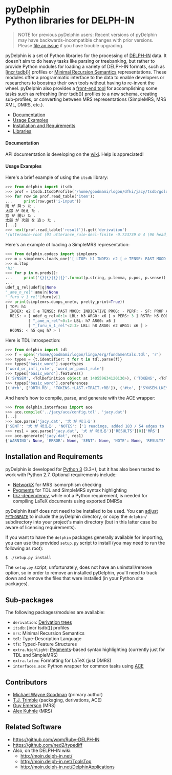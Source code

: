 # pyDelphin <br/> Python libraries for DELPH-IN

> NOTE for previous pyDelphin users: Recent versions of pyDelphin may
> have backwards-incompatible changes with prior versions. Please
> [file an issue](https://github.com/delph-in/pydelphin/issues) if you
> have trouble upgrading.

pyDelphin is a set of Python libraries for the
processing of [DELPH-IN](http://delph-in.net) data. It doesn't aim to
do heavy tasks like parsing or treebanking, but rather to provide Python
modules for loading a variety of DELPH-IN formats, such as [[incr
tsdb()]](http://www.delph-in.net/itsdb/) profiles or [Minimal Recursion
Semantics](http://moin.delph-in.net/RmrsTop) representations. These
modules offer a programmatic interface to the data to enable developers
or researchers to boostrap their own tools without having to re-invent
the wheel. pyDelphin also provides a [front-end tool][] for
accomplishing some tasks such as refreshing [incr tsdb()] profiles to a new
schema, creating sub-profiles, or converting between MRS representations
(SimpleMRS, MRS XML, DMRS, etc.).

* [Documentation](#documentation)
* [Usage Examples](#usage-examples)
* [Installation and Requirements](#installation-and-requirements)
* [Libraries](#sub-packages)

[front-end tool]: https://github.com/goodmami/pydelphin/wiki/Command-line-Tutorial

#### Documentation

API documentation is developing on the
[wiki](https://github.com/goodmami/pydelphin/wiki). Help is
appreciated!

#### Usage Examples

Here's a brief example of using the `itsdb` library:

```python
>>> from delphin import itsdb
>>> prof = itsdb.ItsdbProfile('/home/goodmami/logon/dfki/jacy/tsdb/gold/mrs')
>>> for row in prof.read_table('item'):
...     print(row.get('i-input'))
雨 が 降っ た ．
太郎 が 吠え た ．
窓 が 開い た ．
太郎 が 次郎 を 追っ た ．
[...]
>>> next(prof.read_table('result')).get('derivation')
'(utterance-root (91 utterance_rule-decl-finite -0.723739 0 4 (90 head_subj_rule -1.05796 0 4 (87 hf-complement-rule -0.50201 0 2 (86 quantify-n-rule -0.32216 0 1 (5 ame-noun 0 0 1 ("雨" 1 "\\"雨\\""))) (6 ga 0.531537 1 2 ("が" 2 "\\"が\\""))) (89 vstem-vend-rule -0.471785 2 4 (88 t-lexeme-c-stem-infl-rule 0.120963 2 3 (14 furu_1 0 2 3 ("降っ" 3 "\\"降っ\\""))) (24 ta-end -0.380719 3 4 ("た" 4 "\\"た\\""))))))'
```

Here's an example of loading a SimpleMRS representation:

```python
>>> from delphin.codecs import simplemrs
>>> m = simplemrs.loads_one('[ LTOP: h1 INDEX: e2 [ e TENSE: PAST MOOD: INDICATIVE PROG: - PERF: - SF: PROP ASPECT: DEFAULT_ASPECT PASS: - ] RELS: < [ udef_q_rel<0:1> LBL: h3 ARG0: x6 [ x PERS: 3 ] RSTR: h5 BODY: h4 ] [ "_ame_n_rel"<0:1> LBL: h7 ARG0: x6 ] [ "_furu_v_1_rel"<2:3> LBL: h8 ARG0: e2 ARG1: x6 ] > HCONS: < h5 qeq h7 > ]')
>>> m.ltop
'h1'
>>> for p in m.preds():
...     print('{}|{}|{}|{}'.format(p.string, p.lemma, p.pos, p.sense))
... 
udef_q_rel|udef|q|None
"_ame_n_rel"|ame|n|None
"_furu_v_1_rel"|furu|v|1
>>> print(simplemrs.dumps_one(m, pretty_print=True))
[ TOP: h1
  INDEX: e2 [ e TENSE: PAST MOOD: INDICATIVE PROG: - PERF: - SF: PROP ASPECT: DEFAULT_ASPECT PASS: - ]
  RELS: < [ udef_q_rel<0:1> LBL: h3 ARG0: x6 [ x PERS: 3 ] RSTR: h5 BODY: h4 ]
          [ "_ame_n_rel"<0:1> LBL: h7 ARG0: x6 ]
          [ "_furu_v_1_rel"<2:3> LBL: h8 ARG0: e2 ARG1: x6 ] >
  HCONS: < h5 qeq h7 > ]

```

Here is TDL introspection:

```python
>>> from delphin import tdl
>>> f = open('/home/goodmami/logon/lingo/erg/fundamentals.tdl', 'r')
>>> types = {t.identifier: t for t in tdl.parse(f)}
>>> types['basic_word'].supertypes
['word_or_infl_rule', 'word_or_punct_rule']
>>> types['basic_word'].features()
[('SYNSEM', <TdlDefinition object at 140559634120136>), ('TOKENS', <TdlDefinition object at 140559631479864>), ('ORTH', <TdlDefinition object at 140559631479000>)]
>>> types['basic_word'].coreferences
[('#rb', ['ORTH.RB', 'TOKENS.+LAST.+TRAIT.+RB']), ('#to', ['SYNSEM.LKEYS.KEYREL.CTO', 'ORTH.TO', 'TOKENS.+LAST.+TO']), ('#lb', ['ORTH.LB', 'TOKENS.+LIST.FIRST.+TRAIT.+LB']), ('#form', ['ORTH.FORM', 'TOKENS.+LIST.FIRST.+FORM']), ('#tl', ['SYNSEM.PHON.ONSET.--TL', 'TOKENS.+LIST']), ('#from', ['SYNSEM.LKEYS.KEYREL.CFROM', 'ORTH.FROM', 'TOKENS.+LIST.FIRST.+FROM']), ('#class', ['ORTH.CLASS', 'TOKENS.+LIST.FIRST.+CLASS'])]

```

And here's how to compile, parse, and generate with the ACE wrapper:

```python
>>> from delphin.interfaces import ace
>>> ace.compile('../jacy/ace/config.tdl', 'jacy.dat')
[...]
>>> ace.parse('jacy.dat', '犬 が 吠える')
{'SENT': '犬 が 吠える', 'NOTES': ['1 readings, added 183 / 54 edges to chart (22 fully instantiated, 26 actives used, 11 passives used)\tRAM: 730k'], 'WARNINGS': [], 'RESULTS': [{'DERIV': '(267 utterance_rule-decl-finite 4.367251 0 3 (266 head_subj_rule 2.906826 0 3 (263 hf-complement-rule -0.956762 0 2 (262 quantify-n-rule 0.215732 0 1 (10 inu-noun 0.049650 0 1 ("犬" 7 "token [ +FORM \\"犬\\" +FROM \\"0\\" +TO \\"1\\" +ID diff-list [ LIST list LAST list ] +POS pos [ +TAGS null +PRBS null ] +CLASS non_ne [ +INITIAL luk ] +TRAIT token_trait +PRED predsort +CARG \\"犬\\" ]"))) (17 ga 0.150269 1 2 ("が" 8 "token [ +FORM \\"が\\" +FROM \\"2\\" +TO \\"3\\" +ID diff-list [ LIST list LAST list ] +POS pos [ +TAGS null +PRBS null ] +CLASS non_ne [ +INITIAL luk ] +TRAIT token_trait +PRED predsort +CARG \\"が\\" ]"))) (265 unary-vstem-vend-rule 3.336552 2 3 (264 ru-lexeme-infl-rule 2.257695 2 3 (18 hoeru_1 0.000000 2 3 ("吠える" 9 "token [ +FORM \\"吠える\\" +FROM \\"4\\" +TO \\"7\\" +ID diff-list [ LIST list LAST list ] +POS pos [ +TAGS null +PRBS null ] +CLASS non_ne [ +INITIAL luk ] +TRAIT token_trait +PRED predsort +CARG \\"吠える\\" ]"))))))', 'MRS': '[ LTOP: h0 INDEX: e2 [ e TENSE: pres MOOD: indicative PROG: - PERF: - ASPECT: default_aspect PASS: - SF: prop ] RELS: < [ udef_q_rel<0:1> LBL: h4 ARG0: x3 [ x PERS: 3 ] RSTR: h5 BODY: h6 ]  [ "_inu_n_rel"<0:1> LBL: h7 ARG0: x3 ]  [ "_hoeru_v_1_rel"<4:7> LBL: h1 ARG0: e2 ARG1: x3 ] > HCONS: < h0 qeq h1 h5 qeq h7 > ]'}], 'ERRORS': []}
>>> res1 = ace.parse('jacy.dat', '犬 が 吠える')['RESULTS'][0]['MRS']
>>> ace.generate('jacy.dat', res1)
{'WARNING': None, 'ERROR': None, 'SENT': None, 'NOTE': None, 'RESULTS': ['犬 が 吠える']}
```


## Installation and Requirements

pyDelphin is developed for [Python 3](http://python.org/download/)
(3.3+), but it has also been tested to work with Python 2.7. Optional
requirements include:
  - [NetworkX](http://networkx.github.io/) for MRS isomorphism
    checking
  - [Pygments](http://pygments.org/) for TDL and SimpleMRS syntax
    highlighting
  - [tikz-dependency](https://www.ctan.org/pkg/tikz-dependency), while
    not a Python requirement, is needed for compiling LaTeX documents
    using exported DMRSs

pyDelphin itself does not need to be installed to be used. You can
[adjust `PYTHONPATH`](https://docs.python.org/3/using/cmdline.html#envvar-PYTHONPATH)
to include the pyDelphin directory, or copy the `delphin/`
subdirectory into your project's main directory (but in this latter
case be aware of licensing requirements).

If you want to have the `delphin` packages generally available for
importing, you can use the provided `setup.py` script to install (you
may need to run the following as root):

```bash
$ ./setup.py install
```

The `setup.py` script, unfortunately, does not have an
uninstall/remove option, so in order to remove an installed pyDelphin,
you'll need to track down and remove the files that were installed (in
your Python site packages).

## Sub-packages

The following packages/modules are available:

- `derivation`: [Derivation trees](http://moin.delph-in.net/ItsdbDerivations)
- `itsdb`: [incr tsdb()] profiles
- `mrs`: Minimal Recursion Semantics
- `tdl`: Type-Description Language
- `tfs`: Typed-Feature Structures
- `extra.highlight`: [Pygments](http://pygments.org/)-based syntax
  highlighting (currently just for TDL and SimpleMRS)
- `extra.latex`: Formatting for LaTeX (just DMRS)
- `interfaces.ace`: Python wrapper for common tasks using
  [ACE](http://sweaglesw.org/linguistics/ace/)

## Contributors

- [Michael Wayne Goodman](https://github.com/goodmami/) (primary author)
- [T.J. Trimble](https://github.com/dantiston/) (packaging, derivations, ACE)
- [Guy Emerson](https://github.com/guyemerson/) (MRS)
- [Alex Kuhnle](https://github.com/AlexKuhnle/) (MRS)

## Related Software

- https://github.com/wpm/Ruby-DELPH-IN
- https://github.com/ned2/typediff
- Also, on the DELPH-IN wiki:
  - http://moin.delph-in.net/
  - http://moin.delph-in.net/ToolsTop
  - http://moin.delph-in.net/DelphinApplications
